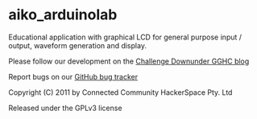 aiko_arduinolab
===============

Educational application with graphical LCD for general purpose input / output,
waveform generation and display.

Please follow our development on the
[Challenge Downunder GGHC blog](http://www.element14.com/community/groups/challengedownunder?view=blog)

Report bugs on our
[GitHub bug tracker](http://github.com/geekscape/aiko_arduinolab/issues)

Copyright (C) 2011 by Connected Community HackerSpace Pty. Ltd

Released under the GPLv3 license
